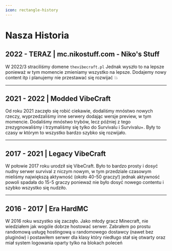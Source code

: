 ```yaml
---
icon: rectangle-history
---
```


# Nasza Historia

## 2022 - TERAZ | mc.nikostuff.com - Niko's Stuff

W 2022/3 straciliśmy domene `thevibecraft.pl` Jednak wyszło to na lepsze ponieważ w tym momencie zmieniamy wszystko na lepsze. Dodajemy nowy content itp i planujemy nie przestawać się rozwijać 💥

***

## 2021 - 2022 | Modded VibeCraft

Od roku 2021 zaczęło się robić ciekawie, dodaliśmy mnóstwo nowych rzeczy, wyprzedzaliśmy inne serwery dodając wersje preview, w tym momencie. Dodaliśmy mnóstwo trybów, lecz później z tego zrezygnowaliśmy i trzymaliśmy się tylko do Survivalu i Survivalu+. Były to czasy w którym to wszystko bardzo szybko się rozwijało.

***

## 2017 - 2021 | Legacy VibeCraft

W połowie 2017 roku urodził się VibeCraft. Było to bardzo prosty i dosyć nudny serwer survival z niczym nowym, w tym przedziale czasowym mieliśmy największą aktywność (około 40-50 graczy!) jednak aktywność powoli spadała do 15-5 graczy ponieważ nie było dosyć nowego contentu i szybko wszystko się nudziło.&#x20;

***

## 2016 - 2017 | Era HardMC

W 2016 roku wszystko się zaczęło.   Jako młody gracz Minecraft, nie wiedziałem jak wogóle dobrze hostować serwer. Zabrałem po prostu randomową usługę hostingową u randomowego dostawcy (nawet bez pluginów) i postawiłem serwer dla klasy który niedługo stał się otwarty oraz miał system logowania oparty tylko na blokach poleceń
